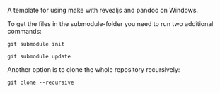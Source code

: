 A template for using make with revealjs and pandoc on Windows.

To get the files in the submodule-folder you need to run two
additional commands:

	git submodule init

	git submodule update

Another option is to clone the whole repository recursively:

	git clone --recursive
